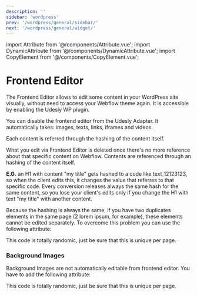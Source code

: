```yaml
---
description: ''
sidebar: 'wordpress'
prev: '/wordpress/general/sidebar/'
next: '/wordpress/general/widget/'
---
```


import Attribute from '@/components/Attribute.vue';
import DynamicAttribute from '@/components/DynamicAttribute.vue';
import CopyElement from '@/components/CopyElement.vue';

# Frontend Editor
The Frontend Editor allows to edit some content in your WordPress site visually, without need to access your Webflow theme again. It is accessible by enabling the Udesly WP plugin.

You can disable the frontend editor from the Udesly Adapter.
It automatically takes: images, texts, links, iframes and videos.


<div align="center">
  <g-image src="~/assets/images/frontend-editor.png" />
</div>

Each content is referred through the hashing of the content itself.

What you edit via Frontend Editor is deleted once there's no more reference about that specific content on Webflow. Contents are referenced through an hashing of the content itself.

**E.G.** an H1 with content "my title" gets hashed to a code like text_12123123, so when the client edits this, it changes the value that referres to that specific code. Every conversion releases always the same hash for the same content, so you lose your client's edits only if you change the H1 with text "my title" with another content.

Because the hashing is always the same, if you have two duplicates elements in the same page (2 lorem ipsum, for example), these elements cannot be edited separately. To overcome this problem you can use the following attribute:

<DynamicAttribute name="duplicate" value="your unique code" />

This code is totally randomic, just be sure that this is unique per page.

### Background Images

Background Images are not automatically editable from frontend editor. You have to add the following attribute:

<DynamicAttribute name="background-image" value="your unique code" />

This code is totally randomic, just be sure that this is unique per page.